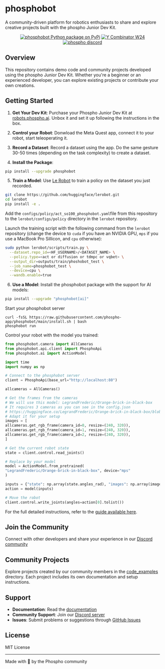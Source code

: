 # phosphobot

A community-driven platform for robotics enthusiasts to share and explore creative projects built with the phospho Junior Dev Kit.

<div align="center">

<a href="https://pypi.org/project/phosphobot/"><img src="https://img.shields.io/pypi/v/phosphobot?style=flat-square&label=pypi+phospho" alt="phosphobot Python package on PyPi"></a>
<a href="https://www.ycombinator.com/companies/phospho"><img src="https://img.shields.io/badge/Y%20Combinator-W24-orange?style=flat-square" alt="Y Combinator W24"></a>
<a href="https://discord.gg/cbkggY6NSK"><img src="https://img.shields.io/discord/1106594252043071509" alt="phospho discord"></a>

</div>

## Overview

This repository contains demo code and community projects developed using the phospho Junior Dev Kit. Whether you're a beginner or an experienced developer, you can explore existing projects or contribute your own creations.

## Getting Started

1. **Get Your Dev Kit**: Purchase your Phospho Junior Dev Kit at [robots.phospho.ai](https://robots.phospho.ai). Unbox it and set it up following the instructions in the box.

2. **Control your Robot**: Donwload the Meta Quest app, connect it to your robot, start teleoperating it.

3. **Record a Dataset**: Record a dataset using the app. Do the same gesture 30-50 times (depending on the task complexity) to create a dataset.

4. **Install the Package**:

```bash
pip install --upgrade phosphobot
```

5. **Train a Model**: Use [Le Robot](https://github.com/huggingface/lerobot) to train a policy on the dataset you just recorded.

```bash
git clone https://github.com/huggingface/lerobot.git
cd lerobot
pip install -e .
```

Add the `configs/policy/act_so100_phosphobot.yaml`file from this repository to the `lerobot/configs/policy` directory in the `lerobot` repository.

Launch the training script with the following command from the `lerobot` repository (change the device to `cuda` if you have an NVIDIA GPU, `mps` if you use a MacBook Pro Sillicon, and `cpu` otherwise):

```bash
sudo python lerobot/scripts/train.py \
  --dataset.repo_id=<HF_USERNAME>/<DATASET_NAME> \
  --policy.type=<act or diffusion or tdmpc or vqbet> \
  --output_dir=outputs/train/phoshobot_test \
  --job_name=phosphobot_test \
  --device=cpu \
  --wandb.enable=true
```

6. **Use a Model**:
   Install the phosphobot package with the support for AI models:

```bash
pip install --upgrade "phosphobot[ai]"
```

Start your phosphobot server

```
curl -fsSL https://raw.githubusercontent.com/phospho-app/phosphobot/main/install.sh | bash
phosphobot run
```

Control your robot with the model you trained:

```python
from phosphobot.camera import AllCameras
from phosphobot.api.client import PhosphoApi
from phosphobot.ai import ActionModel

import time
import numpy as np

# Connect to the phosphobot server
client = PhosphoApi(base_url="http://localhost:80")

allcameras = AllCameras()

# Get the frames from the cameras
# We will use this model: LegrandFrederic/Orange-brick-in-black-box
# It requires 3 cameras as you can see in the config.json
# https://huggingface.co/LegrandFrederic/Orange-brick-in-black-box/blob/main/config.json
# Adapt it for your setup
images = [
allcameras.get_rgb_frame(camera_id=0, resize=(240, 320)),
allcameras.get_rgb_frame(camera_id=1, resize=(240, 320)),
allcameras.get_rgb_frame(camera_id=2, resize=(240, 320)),
]

# Get the current robot state
state = client.control.read_joints()

# Replace by your model
model = ActionModel.from_pretrained(
"LegrandFrederic/Orange-brick-in-black-box", device="mps"
)

inputs = {"state": np.array(state.angles_rad), "images": np.array(images)}
action = model(inputs)

# Move the robot
client.control.write_joints(angles=action[0].tolist())
```

For the full detailed instructions, refer to the [guide available here](https://docs.phospho.ai/learn/ai-models).

## Join the Community

Connect with other developers and share your experience in our [Discord community](https://discord.gg/cbkggY6NSK)

## Community Projects

Explore projects created by our community members in the [code_examples](./code_examples) directory. Each project includes its own documentation and setup instructions.

## Support

- **Documentation**: Read the [documentation](https://docs.phospho.ai)
- **Community Support**: Join our [Discord server](https://discord.gg/cbkggY6NSK)
- **Issues**: Submit problems or suggestions through [GitHub Issues](https://github.com/phospho-app/phosphobot/issues)

## License

MIT License

---

Made with 💚 by the Phospho community
